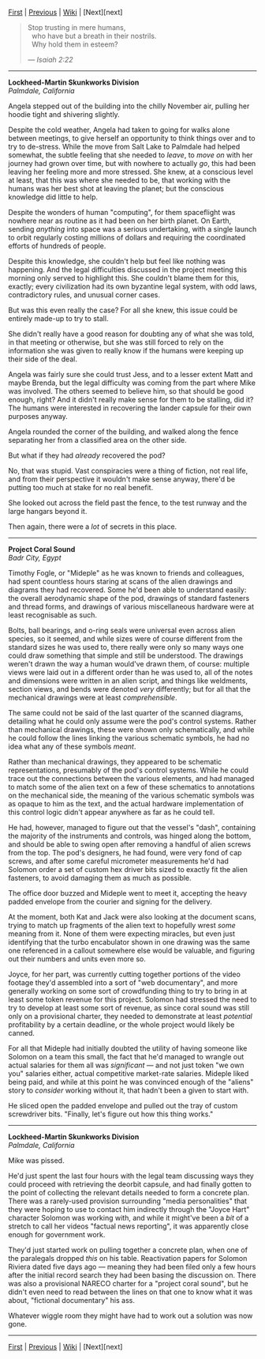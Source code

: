 [First][first] | [Previous][prev] | [Wiki][wiki] | [Next][next]

> Stop trusting in mere humans,  
> &nbsp;&nbsp;who have but a breath in their nostrils.  
> &nbsp;&nbsp;Why hold them in esteem?
> 
> _&mdash; Isaiah 2:22_

--------
**Lockheed-Martin Skunkworks Division**  
*Palmdale, California*

Angela stepped out of the building into the chilly November air, pulling her hoodie tight and shivering slightly.

Despite the cold weather, Angela had taken to going for walks alone between meetings,
  to give herself an opportunity to think things over and to try to de-stress.
While the move from Salt Lake to Palmdale had helped somewhat,
  the subtle feeling that she needed to _leave_, to _move on_ with her journey had grown over time,
  but with nowhere to actually _go_, this had been leaving her feeling more and more stressed.
She knew, at a conscious level at least, that this was where she needed to be,
  that working with the humans was her best shot at leaving the planet;
  but the conscious knowledge did little to help.

Despite the wonders of human "computing",
  for them spaceflight was nowhere near as routine as it had been on her birth planet.
On Earth, sending _anything_ into space was a serious undertaking, 
  with a single launch to orbit regularly costing millions of dollars and
  requiring the coordinated efforts of hundreds of people.

Despite this knowledge, she couldn't help but feel like nothing was happening.
And the legal difficulties discussed in the project meeting this morning only served to highlight this.
She couldn't blame them for this, exactly;
  every civilization had its own byzantine legal system, with odd laws, contradictory rules, and unusual corner cases.

But was this even really the case?
For all she knew, this issue could be entirely made-up to try to stall.

She didn't really have a good reason for doubting any of what she was told,
  in that meeting or otherwise,
  but she was still forced to rely on the information she was given to
  really know if the humans were keeping up their side of the deal.

Angela was fairly sure she could trust Jess, and to a lesser extent Matt and maybe Brenda,
  but the legal difficulty was coming from the part where Mike was involved.
The others seemed to believe him, so that should be good enough, right?
And it didn't really make sense for them to be stalling, did it?
The humans were interested in recovering the lander capsule for their own purposes anyway.

Angela rounded the corner of the building,
  and walked along the fence separating her from a classified area on the other side.

But what if they had _already_ recovered the pod?

No, that was stupid.
Vast conspiracies were a thing of fiction, not real life,
  and from their perspective it wouldn't make sense anyway,
  there'd be putting too much at stake for no real benefit.

She looked out across the field past the fence, to the test runway and the large hangars beyond it.

Then again, there were a _lot_ of secrets in this place.

--------
**Project Coral Sound**  
*Badr City, Egypt*

Timothy Fogle, or "Mideple" as he was known to friends and colleagues,
  had spent countless hours staring at scans of the alien drawings and diagrams they had recovered.
Some he'd been able to understand easily:
  the overall aerodynamic shape of the pod,
  drawings of standard fasteners and thread forms,
  and drawings of various miscellaneous hardware were at least recognisable as such.
  
Bolts, ball bearings, and o-ring seals were universal even across alien species, so it seemed,
  and while sizes were of course different from the standard sizes he was used to,
  there really were only so many ways one could draw something that simple and still be understood.
The drawings weren't drawn the way a human would've drawn them, of course:
  multiple views were laid out in a different order than he was used to,
  all of the notes and dimensions were written in an alien script,
  and things like weldments, section views, and bends were denoted _very_ differently;
  but for all that the mechanical drawings were at least _comprehensible_.

The same could not be said of the last quarter of the scanned diagrams,
  detailing what he could only assume were the pod's control systems.
Rather than mechanical drawings, these were shown only schematically,
  and while he could follow the lines linking the various schematic symbols,
  he had no idea what any of these symbols _meant_.

Rather than mechanical drawings, they appeared to be schematic representations,
  presumably of the pod's control systems.
While he could trace out the connections between the various elements,
  and had managed to match some of the alien text on a few of these schematics to annotations on the mechanical side,
  the meaning of the various schematic symbols was as opaque to him as the text,
  and the actual hardware implementation of this control logic didn't appear anywhere as far as he could tell.

He had, however, managed to figure out that the vessel's "dash", containing the majority of the instruments and controls,
  was hinged along the bottom, and should be able to swing open after removing a handful of alien screws from the top.
The pod's designers, he had found, were very fond of cap screws,
  and after some careful micrometer measurements he'd had Solomon order a set of custom hex driver bits
  sized to exactly fit the alien fasteners, to avoid damaging them as much as possible.

The office door buzzed and Mideple went to meet it,
  accepting the heavy padded envelope from the courier and signing for the delivery.
  
At the moment, both Kat and Jack were also looking at the document scans,
  trying to match up fragments of the alien text to hopefully wrest _some_ meaning from it.
None of them were expecting miracles,
  but even just identifying that the turbo encabulator shown in one drawing
  was the same one referenced in a callout somewhere else would be valuable,
  and figuring out their numbers and units even more so.

Joyce, for her part, was currently cutting together portions of the video footage they'd assembled into a sort of "web documentary",
  and more generally working on some sort of crowdfunding thing to try to bring in at least some token revenue for this project.
Solomon had stressed the need to try to develop at least some sort of revenue,
  as since coral sound was still only on a provisional charter,
  they needed to demonstrate at least _potential_ profitability by a certain deadline,
  or the whole project would likely be canned.

For all that Mideple had initially doubted the utility of having someone like Solomon on a team this small,
  the fact that he'd managed to wrangle out actual salaries for them all was _significant_ &mdash;
  and not just token "we own you" salaries either, actual competitive market-rate salaries.
Mideple liked being paid,
  and while at this point he was convinced enough of the "aliens" story to _consider_ working without it,
  that hadn't been a given to start with.

He sliced open the padded envelope and pulled out the tray of custom screwdriver bits.
"Finally, let's figure out how this thing works."

--------
**Lockheed-Martin Skunkworks Division**  
*Palmdale, California*

Mike was pissed.

He'd just spent the last four hours with the legal team discussing ways they could proceed with retrieving the deorbit capsule,
  and had finally gotten to the point of collecting the relevant details needed to form a concrete plan.
There was a rarely-used provision surrounding "media personalities" that they were hoping to use to contact him indirectly
  through the "Joyce Hart" character Solomon was working with,
  and while it might've been a _bit_ of a stretch to call her videos "factual news reporting",
  it was apparently close enough for government work.
  
They'd just started work on pulling together a concrete plan,
  when one of the paralegals dropped _this_ on his table.
Reactivation papers for Solomon Riviera dated five days ago &mdash;
  meaning they had been filed only a few hours after the initial record search they had been basing the discussion on.
There was also a provisional NARECO charter for a "project coral sound",
  but he didn't even need to read between the lines on that one to know what it was about,
  "fictional documentary" his ass.

Whatever wiggle room they might have had to work out a solution was now gone.

--------

[First][first] | [Previous][prev] | [Wiki][wiki] | [Next][next]

[first]: https://www.reddit.com/r/HFY/comments/7iqrcn/wheels_within_wheels/
[prev]: https://www.reddit.com/r/HFY/comments/9wfo28/wheels_within_wheels_plans_9/
[wiki]: https://www.reddit.com/r/HFY/wiki/series/wheels_within_wheels
